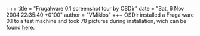 +++
title = "Frugalware 0.1 screenshot tour by OSDir"
date = "Sat, 6 Nov 2004 22:35:40 +0100"
author = "VMiklos"
+++
OSDir installed a Frugalware 0.1 to a test machine and took 78 pictures during installation, wich can be found [here](http://osdir.com/shots/slideshows/slideshow.php?release=169&slide=1).  

